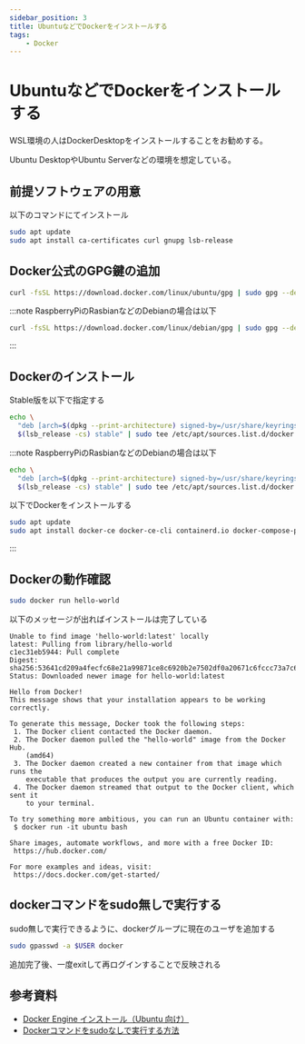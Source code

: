 ```yaml
---
sidebar_position: 3
title: UbuntuなどでDockerをインストールする
tags:
    - Docker
---
```


# UbuntuなどでDockerをインストールする

WSL環境の人はDockerDesktopをインストールすることをお勧めする。

Ubuntu DesktopやUbuntu Serverなどの環境を想定している。

## 前提ソフトウェアの用意

以下のコマンドにてインストール
```bash
sudo apt update
sudo apt install ca-certificates curl gnupg lsb-release
```

## Docker公式のGPG鍵の追加

```bash
curl -fsSL https://download.docker.com/linux/ubuntu/gpg | sudo gpg --dearmor -o /usr/share/keyrings/docker-archive-keyring.gpg
```

:::note
RaspberryPiのRasbianなどのDebianの場合は以下

```bash
curl -fsSL https://download.docker.com/linux/debian/gpg | sudo gpg --dearmor -o /usr/share/keyrings/docker-archive-keyring.gpg
```

:::

## Dockerのインストール

Stable版を以下で指定する

```bash
echo \
  "deb [arch=$(dpkg --print-architecture) signed-by=/usr/share/keyrings/docker-archive-keyring.gpg] https://download.docker.com/linux/ubuntu \
  $(lsb_release -cs) stable" | sudo tee /etc/apt/sources.list.d/docker.list > /dev/null
```

:::note
RaspberryPiのRasbianなどのDebianの場合は以下

```bash
echo \
  "deb [arch=$(dpkg --print-architecture) signed-by=/usr/share/keyrings/docker-archive-keyring.gpg] https://download.docker.com/linux/debian \
  $(lsb_release -cs) stable" | sudo tee /etc/apt/sources.list.d/docker.list > /dev/null
```

以下でDockerをインストールする
```bash
sudo apt update
sudo apt install docker-ce docker-ce-cli containerd.io docker-compose-plugin
```

:::

## Dockerの動作確認

```bash
sudo docker run hello-world
```

以下のメッセージが出ればインストールは完了している

```
Unable to find image 'hello-world:latest' locally
latest: Pulling from library/hello-world
c1ec31eb5944: Pull complete
Digest: sha256:53641cd209a4fecfc68e21a99871ce8c6920b2e7502df0a20671c6fccc73a7c6
Status: Downloaded newer image for hello-world:latest

Hello from Docker!
This message shows that your installation appears to be working correctly.

To generate this message, Docker took the following steps:
 1. The Docker client contacted the Docker daemon.
 2. The Docker daemon pulled the "hello-world" image from the Docker Hub.
    (amd64)
 3. The Docker daemon created a new container from that image which runs the
    executable that produces the output you are currently reading.
 4. The Docker daemon streamed that output to the Docker client, which sent it
    to your terminal.

To try something more ambitious, you can run an Ubuntu container with:
 $ docker run -it ubuntu bash

Share images, automate workflows, and more with a free Docker ID:
 https://hub.docker.com/

For more examples and ideas, visit:
 https://docs.docker.com/get-started/
```

## dockerコマンドをsudo無しで実行する

sudo無しで実行できるように、dockerグループに現在のユーザを追加する

```bash
sudo gpasswd -a $USER docker
```

追加完了後、一度exitして再ログインすることで反映される

## 参考資料

- [Docker Engine インストール（Ubuntu 向け）](https://matsuand.github.io/docs.docker.jp.onthefly/engine/install/ubuntu/)
- [Dockerコマンドをsudoなしで実行する方法](https://qiita.com/DQNEO/items/da5df074c48b012152ee)